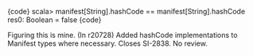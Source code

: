 {code}
scala> manifest[String].hashCode == manifest[String].hashCode
res0: Boolean = false
{code}

Figuring this is mine.
(In r20728) Added hashCode implementations to Manifest types where necessary.
Closes SI-2838.  No review.
